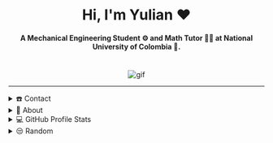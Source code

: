 <div align="center">
<h1 align="center">Hi, I'm Yulian ❤️</h1>
<h4 align="center">A Mechanical Engineering Student ⚙️ and Math Tutor 👨‍🏫 at National University of Colombia 🏫.</h4>
<img src="https://64.media.tumblr.com/c5543874b9cbe98da1d20945a45e989b/tumblr_o5a5r9Z9O71tvppquo1_r1_1280.gif" alt="gif" style="max-width: 400px; margin-top: 20px;">
</div>

-----
<details>
  <summary>☎️ Contact</summary>
<div>
  <samp>
    <h2 align="center">You can reach me by:</h2>
    <p align="center">
      <br/>
      <a href="https://www.linkedin.com/in/ybedoyab/" target="blank"><img align="center" src="https://img.shields.io/badge/linkedin-%231DA1F2.svg?style=for-the-badge&logo=linkedin&logoColor=white" alt="Yulian" height="30"/></a>
      <a href="mailto:ybedoyab@unal.edu.co" target="blank"><img align="center" src="https://img.shields.io/badge/gmail-EA4335.svg?style=for-the-badge&logo=gmail&logoColor=white" alt="Yulian" height="30"/></a>
      <a href="https://twitter.com/ysbedoya" target="blank"><img align="center" src="https://img.shields.io/badge/twitter-1DA1F2.svg?style=for-the-badge&logo=twitter&logoColor=white" alt="Yulian" height="30"/></a>
      <br>
    </p>
  </samp>
</div>
</details>

<details>
  <summary>🧮 About</summary>
<div>
<samp>
<h2 align="center">About me</h2>
 <p align="center">
  <a href="https://github.com/ybedoyab" target="blank"><img align="center" src="https://komarev.com/ghpvc/?username=ybedoyab&style=for-the-badge&label=PROFILE+VIEWS" height="25" alt="views count" /></a>
  <a href="https://ybedoyab.github.io/ybedoyab/"><img align="center" src="https://img.shields.io/website?down_message=offline&style=for-the-badge&up_message=online&url=https%3A%2F%2Fybedoyab.github.io%2Fybedoyab%2F" height="25" alt="website" /></a>
  </p>
  <p align="center">
  <a href="https://github.com/ybedoyab" target="blank"><img align="center" src="https://github.com/ybedoyab/ybedoyab/actions/workflows/pages/pages-build-deployment/badge.svg" height="25" alt="page built"/></a>
  </p>
 <p align="center">
  <!-- <a href="https://github.com/ybedoyab" target="blank"><img align="center" src="https://img.shields.io/github/license/ybedoyab/ybedoyab?color=purple&style=for-the-badge" height="25" alt="license" /></a> -->
  <a href="https://github.com/ybedoyab"><img align="center" src="https://forthebadge.com/images/badges/works-on-my-machine.svg" height="25" alt="work on my machine" /></a>
 </p>
 </samp>
</div>
</details>
  
<details> 
  <summary>💻 GitHub Profile Stats</summary>
  <div>
  <samp>
    <h2 align="center"> GitHub Stats </h2>
      <br/>
    <details open>
  <summary><h3>Languages</h3></summary>
            <p align="center">
        <a href="https://github.com/ybedoyab/">
          <img src="https://github-readme-stats.vercel.app/api/top-langs/?username=ybedoyab&langs_count=6&theme=gruvbox&layout=compact&hide_border=true" alt="Yulian :: overall Top Langs " /></a>
      </p>
        <p align="center">
          <a href="https://github.com/ybedoyab/">
          <img width="45%" src="https://github-profile-summary-cards.vercel.app/api/cards/repos-per-language?username=ybedoyab&theme=gruvbox&layout=compact&hide_border=true" alt="Yulian :: Top Langs by repo" />
          <img width="45%" src="https://github-profile-summary-cards.vercel.app/api/cards/most-commit-language?username=ybedoyab&theme=gruvbox&layout=compact&hide_border=true" alt="Yulian :: Top Langs by commit" />
          </a>
        </p>
</details>
    <details open>
  <summary><h3>Statistics</h3></summary>
        <p align="center">
          <a href="https://github.com/ybedoyab/">
          <img width="49.5%" src="https://github-readme-stats.vercel.app/api?username=ybedoyab&show_icons=true&theme=gruvbox&hide_border=true" />
          <img width="49.5%" src="https://github-readme-streak-stats.herokuapp.com/?user=ybedoyab&theme=gruvbox&hide_border=true" />
          </a>
       </p>
     <br>
     </samp>
  </div>    
</details>


<details>
  <summary>😒 Random</summary>
<div>
<samp>
<h2 align="center"> 💖 Love for you <3 </h2>
</samp>
</div>

```js
⣿⣿⣿⣿⣿⣿⣿⣿⣶⣤⣄⡀⠀⢿⡿⣁⠀⢆⡘⠤⡘⠠⢰⠃⡄⠂⠄⠀⠀⠀⠀⡀⡆⠌⢄⠀⠀⢠⡇⠂⡌⠄⠀⠀⠀⠀⠀⠀⠡⣖⠀⢃⠸⠀⠸⣟⡄⠘⡽⡜⡄⠀⠀⠀⠈⠦⠀⠀⠀⠸
⣿⣿⣿⣿⣿⣿⡿⠁⠈⢻⡝⣟⣷⡿⢁⠤⢀⠢⢌⠰⡀⠂⡟⠠⡄⠈⠀⠀⣀⠤⠐⣰⠌⡈⢄⠂⡡⣺⠄⡇⠰⠈⡄⢃⠰⢀⠰⢀⠂⢽⠂⢼⠐⡠⠄⣿⡼⡀⠱⢹⡰⠀⠀⠀⠀⠀⣆⠀⠀⠀
⣿⣿⣿⣿⣿⣿⠁⢄⠠⢀⣹⣞⡿⢁⢊⠰⢀⠎⡐⢂⠁⢳⠋⠴⠁⠀⣠⠞⡠⢁⣺⡇⠤⢁⠢⠘⢠⡿⢰⡏⠄⢃⡐⢈⠰⢈⠰⢸⠌⣸⠌⢺⡐⠤⢈⣽⣧⢩⡄⢉⢧⠡⠉⡍⠒⠤⣸⡀⠀⠀
⣿⣿⣿⣿⣿⣿⠩⡐⠌⢿⡯⣿⠇⡌⠢⢡⠈⡔⠈⠂⠃⢾⢈⠒⠀⡴⢁⡾⠑⣸⢻⢀⠒⢠⠂⡉⢼⡇⢸⡇⠌⠄⡄⢃⠰⢈⠰⠸⡂⢼⢈⢹⠆⠰⢸⢿⠸⡆⢷⢈⠸⣄⠃⠤⢉⡐⠨⣧⠀⡀
⣿⣿⣿⣿⣿⣿⡟⣿⣻⢾⡷⣿⠐⡄⢃⠆⠈⠐⠁⠀⠀⣾⠸⠀⢀⡇⣼⠇⢡⡏⣇⠢⠘⡀⠆⢡⡎⡇⢺⣇⠘⢠⠐⠨⡐⢂⠢⢡⡇⠾⢈⢸⡃⡘⢼⢸⠀⢻⠈⣇⠌⣷⢈⡐⠂⠤⢱⢿⠀⠔
⣿⣿⣿⣿⣿⣿⣯⡚⢧⡻⣽⡏⠰⡈⢄⠈⠀⡀⠀⠀⠀⣿⢸⢀⢂⢸⡟⡈⢼⢳⠁⢂⡁⠆⡑⢺⢱⡇⣼⢿⠈⠄⡈⠡⢐⠠⢁⢺⡄⡟⡀⢺⢁⡴⡿⢸⢄⠈⡇⢺⡆⢸⡆⠤⢉⠰⢐⣸⠈⠔
⣿⣿⣿⣿⣿⣿⣿⣷⠁⢿⣹⡇⠡⠌⠀⠀⠀⠀⠀⠀⢀⡿⣸⠀⢂⣿⢃⠐⡞⡼⢈⣄⣐⣤⡴⡯⢼⠴⡿⢼⠾⠶⠶⠶⣤⠂⠌⣹⢰⡇⡐⡏⢸⢡⡇⡽⡀⠑⢳⠐⣷⠀⢿⡇⠌⡐⠂⡽⢈⡐
⣿⣿⣿⣿⣿⣿⣿⡏⠠⣄⣿⠄⠀⠀⠀⠀⠀⡅⠀⠠⢠⡟⣧⠈⣰⣿⠀⣼⠴⡗⢉⠉⡐⢠⢷⠃⢸⢠⠃⢸⣿⠀⢀⠂⢸⠀⢂⡏⣼⠁⣸⠁⡏⡜⡇⡧⠬⣴⣼⣀⢿⢇⢸⣹⠀⠀⡁⠇⡃⠄
⣿⣿⣿⣿⣿⣿⣿⣇⡷⠊⢸⠀⠀⠀⢠⣦⣄⠇⡈⢁⠆⣿⣧⠐⣽⡇⠐⣾⢰⡇⢂⠡⢈⡏⡞⠀⡼⣸⠀⠀⣿⠀⠀⠂⣏⠐⢸⢡⡟⢀⡏⣼⢱⠁⣧⠁⠀⠀⠈⡟⣻⠺⣤⣿⡆⠐⠀⡇⠄⡈
⣿⣿⣿⣿⣿⣿⣿⣿⣄⠂⣿⠀⠀⢠⠃⢿⣣⠐⠠⠌⠠⣿⣿⠀⢿⠃⢌⣿⠸⡇⢀⢂⡼⡼⠀⢀⢧⡯⠄⡀⣿⠀⠌⢰⡇⠈⣼⡿⠁⡞⣸⢇⠇⢰⡟⠀⠀⠀⠈⡇⡝⠀⢇⡟⡧⣄⠂⡇⠀⢰
⣿⣿⣿⣿⣿⡿⢭⢿⣿⣶⣻⡆⠀⡏⠠⠸⡽⣏⠐⡈⡐⢿⣻⡠⣿⠈⢸⡍⣆⣧⣾⣾⣿⣿⣶⣾⣾⣆⠄⠀⣿⡆⠀⣸⠁⣸⡿⢁⡞⡕⡹⡌⠀⣼⢁⠤⠤⢀⣀⡇⡇⠀⠸⣼⡇⠀⠑⣷⠈⣸
⣿⣿⣿⣿⣿⡹⢎⣗⡻⣿⣷⣇⠘⣇⠄⡁⢻⣽⡆⠡⠠⢹⣿⡓⣿⣴⣿⣿⣿⣿⡿⣟⣿⢫⣟⣏⠉⠙⠛⠶⣿⢿⠀⡞⢀⡟⢡⣾⠊⣰⠟⠀⣼⠃⣐⣤⣴⣦⣤⣧⣇⣠⠀⣿⡇⠀⡁⡏⠀⡿
⣿⣿⣿⡟⣧⣛⡭⢶⡙⣿⢻⣿⡄⢻⡔⠠⡈⢧⢿⡆⢡⠈⢿⣇⣷⣿⡿⠛⣯⢽⡳⢧⡞⡷⠎⣽⡀⠀⠀⠀⠛⠘⠻⢣⣞⣴⠟⠁⠠⠏⠀⠐⠁⢸⣿⢿⣟⠿⣿⡿⣿⣷⣤⣸⡂⠀⢸⠃⢰⠇
⣿⣿⡿⣹⣧⡓⢾⢷⡟⢸⣯⢹⣷⡌⢻⣄⠱⣌⠳⣿⣦⠲⠾⣿⣿⣿⠁⠈⣟⠊⢿⡧⢿⠃⡜⣸⡇⠀⠀⠀⠀⠀⠀⠀⠀⠀⠀⠀⠀⠀⠀⠀⠀⣏⣟⡳⢾⡻⡴⢷⠈⠻⣿⣿⣟⠋⡟⢀⡎⠄
⣿⣿⠳⣽⠲⣝⡿⢸⡇⣸⠙⣷⢺⣿⣧⡻⣷⣌⢢⡙⢽⣷⣤⠘⢧⠙⢦⡀⢻⡌⠠⢠⢁⠒⢯⡀⠀⠀⠀⠀⠀⠀⠀⠀⠀⠀⠀⠀⠀⠀⠀⠀⠀⡏⣷⣹⡏⠵⡙⣺⠀⠀⠸⣿⣿⣾⢁⡾⠀⣲
⣿⢫⡝⣾⢹⣾⢃⢹⡇⢼⠂⣿⣹⠋⢉⡿⣾⣿⣷⣌⠲⣽⢿⣿⣮⣷⣀⠈⠀⠙⠗⠒⠚⠋⠉⠀⠀⠀⠀⠀⠀⠀⠀⠀⠀⠀⠀⠀⠀⠀⠀⠀⠀⢷⢈⠩⠀⡥⠲⠏⠀⠀⣸⢟⣽⣫⡟⢁⣴⢏
⣏⢷⣙⣮⠟⡐⠢⢼⡇⢸⡿⢧⣟⠀⡇⡄⣤⢩⢿⣛⢷⣤⣭⣛⢿⣮⠉⠳⠦⠄⠀⠀⠀⠀⠀⠀⠀⠀⠀⠀⠀⠀⠀⠀⠀⠀⠀⠀⠀⠀⠀⠀⠀⠈⠙⠲⢷⡼⠆⠀⠀⠐⠁⣿⣿⣋⣴⣾⢋⣾
⣞⢺⣼⠏⡐⠌⡁⣿⡇⢸⡇⠼⣿⠀⢷⠀⢹⡆⣿⡉⠚⠶⣭⣻⣿⡟⠢⢄⠀⠀⠀⠀⠀⠀⠀⠀⠀⠀⠀⠀⠀⠀⠀⠀⠀⠀⠀⠀⠀⠀⠀⠀⠀⠀⠀⠀⠀⠀⠀⠀⠀⠀⢸⣟⢫⣿⡳⣵⡿⢿
⣎⡿⢼⠂⡅⢊⠔⣿⣵⢺⡏⠄⣿⣧⡈⠓⢌⠷⢾⡇⢁⠢⢀⢹⠑⣷⠀⠀⠀⠀⠀⠀⠀⠀⠀⠀⠀⠀⠀⠀⠀⠀⠀⠀⠀⠀⠀⠀⠀⠀⠀⠀⠀⠀⠀⠀⠀⠀⠀⠀⠀⠀⡿⣬⡿⢣⡓⣸⣇⢻
⣾⣃⡯⢼⣀⠣⣈⣿⡽⣺⠛⢠⠹⡻⣿⣦⡀⠑⠪⣇⠂⠔⡈⡾⠀⣿⠀⠀⠀⠀⠀⠀⠀⠀⠀⠀⠀⠀⠀⠀⠀⠀⠀⠀⢀⣀⠀⠀⠀⠀⠀⠀⠀⠀⠀⠀⠀⠀⠀⢀⡀⢰⠟⡞⠡⢠⢰⣿⠸⣸
⣿⣿⣳⢯⣿⣿⣿⣷⣽⣹⡇⠌⣷⢳⢋⠻⢿⣦⣀⡟⡀⠊⢰⡇⠂⣿⡇⠀⠀⠀⠀⠀⠀⠀⠀⠀⠀⠀⠀⠀⠀⠀⡠⠔⠁⠀⠉⠢⢀⠀⠀⠀⠀⠀⠀⠀⢀⠠⠊⠀⠈⢺⡞⠠⢁⢂⣯⡏⠵⡘
⣿⣿⡜⣿⣿⣿⣿⣿⢾⣻⣧⡂⢹⣏⣿⡄⠌⢻⣿⣧⠀⠡⣸⠠⠁⣾⡇⠀⠀⠀⠀⠀⠀⠀⠀⠀⠀⠀⢀⡠⠐⠁⠀⠀⠀⠀⠀⠀⠀⠉⠫⣦⠀⠀⢀⠔⠁⠀⠀⠀⡀⠀⠙⢦⢁⡞⣼⡙⢦⠑
⣿⣿⡽⣹⣿⣿⣿⣿⡯⣷⣯⢿⣄⠻⣜⣷⡈⠄⢻⣷⠈⢠⡗⠠⠁⣿⢸⣄⠀⠀⠀⠀⠀⠀⢀⡔⠊⠉⠀⠀⠀⠀⠀⠀⡰⠂⠤⣀⠀⠀⢀⣃⠀⣰⠁⠀⠀⡴⢴⣧⠀⠀⠀⠀⠙⢦⡏⡝⢢⠌
⡿⣿⣿⣽⣿⢿⣿⣿⡷⣣⢿⣯⣻⢷⣽⢞⣿⡄⠂⣿⠀⣸⠃⠠⢁⣷⠸⡇⠑⢤⡀⠀⣠⠞⠁⠀⠀⠀⠀⠀⠀⣀⠔⠀⠀⠀⠀⠈⢧⡀⢿⣿⣾⡿⠁⡠⢊⣴⣿⢸⡷⣄⣐⠀⢀⠄⠙⠓⠧⣌
⣿⣷⣿⣿⣿⣿⣿⣿⡿⣵⢫⣷⣏⣟⣾⣻⣾⣿⣆⢿⠀⡿⠀⠀⠂⣼⠐⣿⡀⢀⡼⠋⠀⠀⠀⠀⠀⠀⠀⠀⠀⠈⠒⢄⡀⠀⠀⠀⠀⠑⠮⠿⠛⠒⢈⣴⣿⣿⡏⡾⢁⠈⣿⠖⠁⠀⠀⠀⠀⠀
⣿⣿⣿⣿⣿⣿⣿⣿⣿⣳⣿⣿⣿⣯⣟⣷⢯⣿⣿⣿⢰⠃⠀⠀⠐⢸⠀⣻⠟⠋⠀⠀⠀⠀⠀⠀⠀⠀⠀⠀⠀⠀⠀⠀⠈⠲⠄⡀⠀⠀⠀⢀⣠⣾⣿⣿⣿⣿⣃⠇⢂⢡⠏⠀⠀⠀⠀⢀⠀⠀
⣿⣿⣿⣿⣿⣿⣿⣿⣿⣿⣿⣿⣿⣿⣞⢾⡻⢷⣯⣿⣼⠀⠀⠀⢀⡼⠞⠁⠀⠀⠀⠀⠀⠀⠀⠀⠀⠀⠈⠲⣤⣀⡀⠀⠀⠀⠀⠈⠢⣤⣾⣿⣿⣿⣿⣿⣿⣿⢸⠠⡱⠃⠀⠀⠀⣠⣶⠋⠀⠀
⣿⣿⣿⣿⣿⣿⣿⣿⣿⣿⣿⣿⣿⣿⡿⢾⣽⣯⣞⣽⡟⠀⣠⠔⠋⠀⠀⠀⠀⠀⠀⠀⠀⠀⠀⠀⠀⠀⠀⠀⠈⠙⠿⣷⣤⡀⠀⠀⠀⠀⠙⢿⣿⣿⣿⣿⣷⣿⢀⡜⠁⠀⠀⣠⡞⡱⠁⠀⠀⠀
⣿⣿⣿⣿⣿⣿⣿⣿⣿⣿⣿⣿⣿⣿⣿⢯⢿⣿⣿⣿⣧⠞⠁⠀⠀⠀⠀⠀⠀⠀⠀⠀⠀⠀⠀⠐⠠⢀⠀⠀⠀⠀⠀⠀⠙⢿⣷⣄⡀⠀⠀⠀⠙⢿⣿⣿⣿⣿⡼⠀⠀⢀⣾⣿⡟⠀⠀⠀⠀⠀
⣿⣿⣿⣿⣿⣿⣿⣿⣿⣿⣿⣿⣿⣿⣿⡻⣞⢾⡹⡿⠀⠀⠀⢀⡀⠀⠀⠀⠀⠀⠀⠀⠀⠀⠀⠀⠀⠀⠉⠂⢄⡀⠀⠀⣠⣿⣿⣿⣿⣦⣄⠀⠀⠀⠻⣿⣿⡟⠀⠀⣠⠂⢺⣿⡣⢀⢀⠄⠀⠀
⣿⣿⣿⣿⣿⣿⣿⣿⣿⣿⣿⣿⣿⣿⣿⣯⣝⣾⣿⣧⢶⡶⣿⢿⣿⣦⣤⣀⣀⣀⣤⣀⣴⣶⣤⣤⣄⡀⠀⠀⢀⣿⣿⣿⣿⣿⣿⣿⣿⣿⣿⣷⣄⠀⢠⣾⣿⣾⡷⣰⠉⡆⣹⣿⣿⣶⣿⣆⡀⢀
⣿⣿⣿⣿⣿⣿⣿⣿⣿⣿⣿⣿⣿⣿⣿⣿⣿⣿⣿⡞⣯⢷⣏⡿⣽⣻⣿⣿⣿⣿⣿⣿⣿⣿⣿⣿⣿⣿⣿⣶⣿⣿⣿⣿⣿⣿⣿⣿⣿⣿⣿⣿⣿⣷⣦⣽⣿⡿⠕⠉⢆⢱⢸⣿⣿⣿⣿⣿⣿⣿
⣿⣿⣿⣿⣿⣿⣿⣿⣿⣿⣿⣿⣿⣿⣿⣿⣿⣿⣿⣟⡽⣾⣹⡞⣷⡽⣞⡽⣯⢿⣹⢯⣿⣿⣿⣿⣯⣿⡿⣿⣿⣿⣿⣿⣻⣿⣿⣿⣿⣿⣿⣿⣿⣿⣿⣿⣿⣿⡀⠀⠀⢪⢿⣿⣿⣿⣿⣿⣿⣿
⣿⣿⣿⣿⣿⣿⣿⣿⣿⣿⣿⣿⣿⣿⣿⣿⣿⣿⣿⣯⡽⣶⢯⡽⣞⣳⢯⡽⣞⣯⣽⢫⣿⡟⣿⣻⢿⡽⣿⣿⣿⣿⣻⣽⣿⣿⣿⣿⣿⣿⣿⣿⣿⣿⣿⣿⣿⣿⣷⡈⠀⠀⠹⣿⣿⣿⣿⣿⣿⣿
⣿⣿⣿⣿⣿⣿⣿⣿⣿⣿⣿⣿⣿⣿⣿⣿⣿⣿⣿⣯⢷⣛⡾⣽⣹⡽⢾⣹⠷⣞⣞⠿⣼⣿⡘⣯⣾⣿⢿⣹⢯⣟⡿⣿⢿⣾⣿⣿⣿⣿⣿⣿⣿⣿⣿⣿⣿⣿⣿⣿⣄⠀⠀⠈⠻⣿⣿⣿⣿⣿
